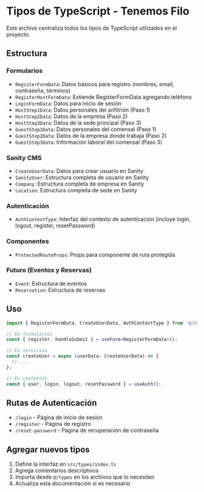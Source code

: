 # Tipos de TypeScript - Tenemos Filo

Este archivo centraliza todos los tipos de TypeScript utilizados en el proyecto.

## Estructura

### Formularios
- `RegisterFormData`: Datos básicos para registro (nombres, email, contraseña, términos)
- `RegisterHostFormData`: Extiende RegisterFormData agregando teléfono
- `LoginFormData`: Datos para inicio de sesión
- `HostStep1Data`: Datos personales del anfitrión (Paso 1)
- `HostStep2Data`: Datos de la empresa (Paso 2)
- `HostStep3Data`: Datos de la sede principal (Paso 3)
- `GuestStep1Data`: Datos personales del comensal (Paso 1)
- `GuestStep2Data`: Datos de la empresa donde trabaja (Paso 2)
- `GuestStep3Data`: Información laboral del comensal (Paso 3)

### Sanity CMS
- `CreateUserData`: Datos para crear usuario en Sanity
- `SanityUser`: Estructura completa de usuario en Sanity
- `Company`: Estructura completa de empresa en Sanity
- `Location`: Estructura completa de sede en Sanity

### Autenticación
- `AuthContextType`: Interfaz del contexto de autenticación (incluye login, logout, register, resetPassword)

### Componentes
- `ProtectedRouteProps`: Props para componente de ruta protegida

### Futuro (Eventos y Reservas)
- `Event`: Estructura de eventos
- `Reservation`: Estructura de reservas

## Uso

```typescript
import { RegisterFormData, CreateUserData, AuthContextType } from '@/types';

// En formularios
const { register, handleSubmit } = useForm<RegisterFormData>();

// En servicios
const createUser = async (userData: CreateUserData) => {
  // ...
};

// En contextos
const { user, login, logout, resetPassword } = useAuth();
```

## Rutas de Autenticación

- `/login` - Página de inicio de sesión
- `/register` - Página de registro
- `/reset-password` - Página de recuperación de contraseña

## Agregar nuevos tipos

1. Define la interfaz en `src/types/index.ts`
2. Agrega comentarios descriptivos
3. Importa desde `@/types` en los archivos que lo necesiten
4. Actualiza esta documentación si es necesario 